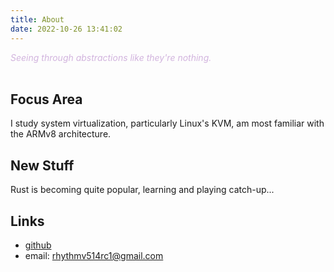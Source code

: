 ```yaml
---
title: About
date: 2022-10-26 13:41:02
---
```


<style>
r { color: Red }
o { color: #d2b4de }
g { color: Green }
</style>

<o>_Seeing through abstractions like they're nothing._</o>
<br/><br/>

## Focus Area
I study system virtualization, particularly Linux's KVM, am most familiar with the ARMv8 architecture.

## New Stuff
Rust is becoming quite popular, learning and playing catch-up...

## Links
* [github](https://github.com/rhythm16)
* email: rhythmv514rc1@gmail.com
